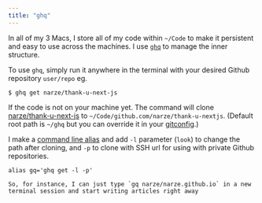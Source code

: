 ```yaml
---
title: "ghq"
---
```


In all of my 3 Macs, I store all of my code within `~/Code` to make it persistent and easy to use across the machines. I use [`ghq`](https://github.com/x-motemen/ghq) to manage the inner structure.

To use `ghq`, simply run it anywhere in the terminal with your desired Github repository `user/repo` eg.

```shell
$ ghq get narze/thank-u-next-js
```

If the code is not on your machine yet. The command will clone [narze/thank-u-next-js](https://github.com/narze/thank-u-next-js) to `~/Code/github.com/narze/thank-u-nextjs`. (Default root path is `~/ghq` but you can override it in your [gitconfig](https://github.com/narze/dotfiles/blob/master/etc/gitconfig#L12).)

I make a [command line alias](https://monosor.com/command-line-aliases) and add `-l` parameter (`look`) to change the path after cloning, and `-p` to clone with SSH url for using with private Github repositories.

```shell
alias gq='ghq get -l -p'
```

	So, for instance, I can just type `gq narze/narze.github.io` in a new terminal session and start writing articles right away